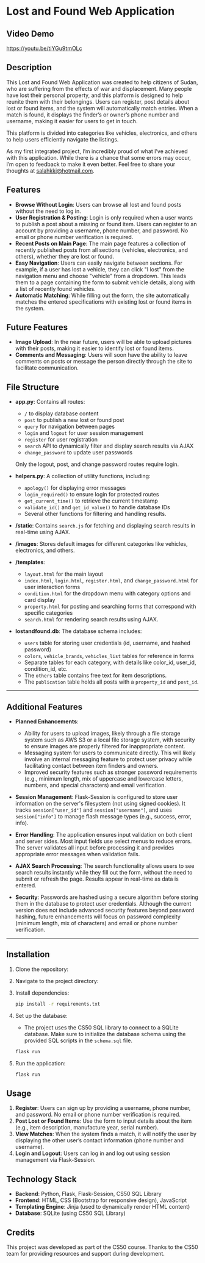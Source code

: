 # Lost and Found Web Application

## Video Demo 
https://youtu.be/tiYGu9tmOLc

## Description
This Lost and Found Web Application was created to help citizens of Sudan, who are suffering from the effects of war and displacement. Many people have lost their personal property, and this platform is designed to help reunite them with their belongings. Users can register, post details about lost or found items, and the system will automatically match entries. When a match is found, it displays the finder’s or owner’s phone number and username, making it easier for users to get in touch.

This platform is divided into categories like vehicles, electronics, and others to help users efficiently navigate the listings.

As my first integrated project, I’m incredibly proud of what I’ve achieved with this application. While there is a chance that some errors may occur, I’m open to feedback to make it even better. Feel free to share your thoughts at salahkki@hotmail.com.

## Features
- **Browse Without Login**: Users can browse all lost and found posts without the need to log in.
- **User Registration & Posting**: Login is only required when a user wants to publish a post about a missing or found item. Users can register to an account by providing a username, phone number, and password. No email or phone number verification is required.
- **Recent Posts on Main Page**: The main page features a collection of recently published posts from all sections (vehicles, electronics, and others), whether they are lost or found.
- **Easy Navigation**: Users can easily navigate between sections. For example, if a user has lost a vehicle, they can click "I lost" from the navigation menu and choose "vehicle" from a dropdown. This leads them to a page containing the form to submit vehicle details, along with a list of recently found vehicles.
- **Automatic Matching**: While filling out the form, the site automatically matches the entered specifications with existing lost or found items in the system.

## Future Features
- **Image Upload**: In the near future, users will be able to upload pictures with their posts, making it easier to identify lost or found items.
- **Comments and Messaging**: Users will soon have the ability to leave comments on posts or message the person directly through the site to facilitate communication.

## File Structure

- **app.py**: Contains all routes:
  - `/` to display database content
  - `post` to publish a new lost or found post
  - `query` for navigation between pages
  - `login` and `logout` for user session management
  - `register` for user registration
  - `search` API to dynamically filter and display search results via AJAX
  - `change_password` to update user passwords
  
  Only the logout, post, and change password routes require login.

- **helpers.py**: A collection of utility functions, including:
  - `apology()` for displaying error messages
  - `login_required()` to ensure login for protected routes
  - `get_current_time()` to retrieve the current timestamp
  - `validate_id()` and `get_id_value()` to handle database IDs
  - Several other functions for filtering and handling results.

- **/static**: Contains `search.js` for fetching and displaying search results in real-time using AJAX.

- **/images**: Stores default images for different categories like vehicles, electronics, and others.

- **/templates**:
  - `layout.html` for the main layout
  - `index.html`, `login.html`, `register.html`, and `change_password.html` for user interaction forms
  - `condition.html` for the dropdown menu with category options and card display
  - `property.html` for posting and searching forms that correspond with specific categories
  - `search.html` for rendering search results using AJAX.

- **lostandfound.db**: The database schema includes:
  - `users` table for storing user credentials (id, username, and hashed password)
  - `colors`, `vehicle_brands`, `vehicles_list` tables for reference in forms
  - Separate tables for each category, with details like color_id, user_id, condition_id, etc.
  - The `others` table contains free text for item descriptions.
  - The `publication` table holds all posts with a `property_id` and `post_id`.

---

## Additional Features

- **Planned Enhancements**:
  - Ability for users to upload images, likely through a file storage system such as AWS S3 or a local file storage system, with security to ensure images are properly filtered for inappropriate content.
  - Messaging system for users to communicate directly. This will likely involve an internal messaging feature to protect user privacy while facilitating contact between item finders and owners.
  - Improved security features such as stronger password requirements (e.g., minimum length, mix of uppercase and lowercase letters, numbers, and special characters) and email verification.

- **Session Management**: Flask-Session is configured to store user information on the server's filesystem (not using signed cookies). It tracks `session["user_id"]` and `session["username"]`, and uses `session["info"]` to manage flash message types (e.g., success, error, info).

- **Error Handling**: The application ensures input validation on both client and server sides. Most input fields use select menus to reduce errors. The server validates all input before processing it and provides appropriate error messages when validation fails.

- **AJAX Search Processing**: The search functionality allows users to see search results instantly while they fill out the form, without the need to submit or refresh the page. Results appear in real-time as data is entered.

- **Security**: Passwords are hashed using a secure algorithm before storing them in the database to protect user credentials. Although the current version does not include advanced security features beyond password hashing, future enhancements will focus on password complexity (minimum length, mix of characters) and email or phone number verification.


---

## Installation

1. Clone the repository:
   
2. Navigate to the project directory:
   
3. Install dependencies:
   ```bash
   pip install -r requirements.txt
   ```
4. Set up the database:
   - The project uses the CS50 SQL library to connect to a SQLite database. Make sure to initialize the database schema using the provided SQL scripts in the `schema.sql` file.
   ```bash
   flask run
   ```

5. Run the application:
   ```bash
   flask run
   ```

## Usage

1. **Register**: Users can sign up by providing a username, phone number, and password. No email or phone number verification is required.
2. **Post Lost or Found Items**: Use the form to input details about the item (e.g., item description, manufacture year, serial number).
3. **View Matches**: When the system finds a match, it will notify the user by displaying the other user’s contact information (phone number and username).
4. **Login and Logout**: Users can log in and log out using session management via Flask-Session.

## Technology Stack

- **Backend**: Python, Flask, Flask-Session, CS50 SQL Library
- **Frontend**: HTML, CSS (Bootstrap for responsive design), JavaScript
- **Templating Engine**: Jinja (used to dynamically render HTML content)
- **Database**: SQLite (using CS50 SQL Library)

## Credits

This project was developed as part of the CS50 course. Thanks to the CS50 team for providing resources and support during development.

<!-- This README file was made with the help of ChatGPT, an AI language model. -->
